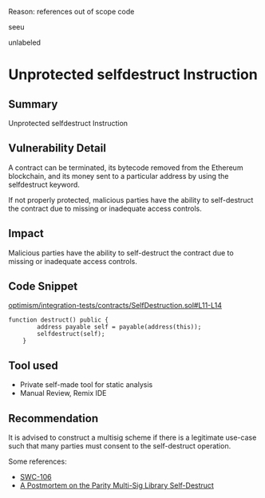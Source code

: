 Reason: references out of scope code

seeu

unlabeled

# Unprotected selfdestruct Instruction

## Summary

Unprotected selfdestruct Instruction

## Vulnerability Detail

A contract can be terminated, its bytecode removed from the Ethereum blockchain, and its money sent to a particular address by using the selfdestruct keyword.

If not properly protected, malicious parties have the ability to self-destruct the contract due to missing or inadequate access controls.

## Impact

Malicious parties have the ability to self-destruct the contract due to missing or inadequate access controls.

## Code Snippet

[optimism/integration-tests/contracts/SelfDestruction.sol#L11-L14](https://github.com/sherlock-audit/2023-01-optimism/blob/main/optimism/integration-tests/contracts/SelfDestruction.sol#L11-L14)
```Solidity
function destruct() public {
        address payable self = payable(address(this));
        selfdestruct(self);
    }
```

## Tool used

- Private self-made tool for static analysis
- Manual Review, Remix IDE

## Recommendation

It is advised to construct a multisig scheme if there is a legitimate use-case such that many parties must consent to the self-destruct operation.

Some references:
- [SWC-106](https://swcregistry.io/docs/SWC-106)
- [A Postmortem on the Parity Multi-Sig Library Self-Destruct](https://www.parity.io/blog/a-postmortem-on-the-parity-multi-sig-library-self-destruct/)